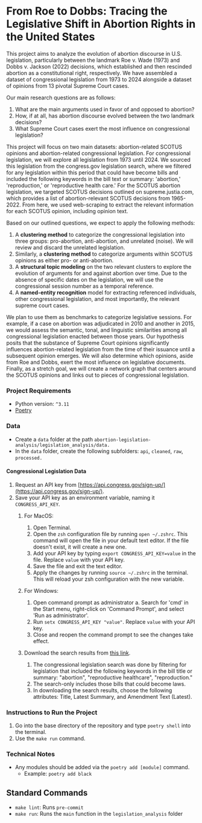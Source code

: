 # From Roe to Dobbs: Tracing the Legislative Shift in Abortion Rights in the United States

This project aims to analyze the evolution of abortion discourse in U.S. legislation, particularly between the landmark
Roe v. Wade (1973) and Dobbs v. Jackson (2022) decisions, which established and then rescinded abortion as a constitutional
right, respectively. We have assembled a dataset of congressional legislation from 1973 to 2024 alongside a dataset of
opinions from 13 pivotal Supreme Court cases.

Our main research questions are as follows:

1. What are the main arguments used in favor of and opposed to abortion?
2. How, if at all, has abortion discourse evolved between the two landmark decisions?
3. What Supreme Court cases exert the most influence on congressional legislation?


This project will focus on two main datasets: abortion-related SCOTUS opinions and abortion-related congressional
legislation. For congressional legislation, we will explore all legislation from 1973 until 2024. We sourced this
legislation from the congress.gov legislation search, where we filtered for any legislation within this period that could
have become bills and included the following keywords in the bill text or summary: 'abortion,' 'reproduction,' or
'reproductive health care.' For the SCOTUS abortion legislation, we targeted SCOTUS decisions outlined on supreme.justia.com,
which provides a list of abortion-relevant SCOTUS decisions from 1965-2022. From here, we used web-scraping to extract the
relevant information for each SCOTUS opinion, including opinion text.

Based on our outlined questions, we expect to apply the following methods:

1. A **clustering method** to categorize the congressional legislation into three groups: pro-abortion, anti-abortion, and unrelated (noise). We will review and discard the unrelated legislation.
2. Similarly, a **clustering method** to categorize arguments within SCOTUS opinions as either pro- or anti-abortion.
3. A **structural topic modeling** on the two relevant clusters to explore the evolution of arguments for and against abortion over time. Due to the absence of specific dates on the legislation, we will use the congressional session number as a temporal reference.
4. A **named-entity recognition** model for extracting referenced individuals, other congressional legislation, and most importantly, the relevant supreme court cases.

We plan to use them as benchmarks to categorize legislative sessions. For example, if a case on abortion was adjudicated
in 2010 and another in 2015, we would assess the semantic, tonal, and linguistic similarities among all congressional
legislation enacted between those years. Our hypothesis posits that the substance of Supreme Court opinions significantly
influences abortion-related legislation from the time of their issuance until a subsequent opinion emerges. We will also
determine which opinions, aside from Roe and Dobbs, exert the most influence on legislative documents. Finally, as a stretch
goal, we will create a network graph that centers around the SCOTUS opinions and links out to pieces of congressional
legislation.

### Project Requirements

- Python version: `^3.11`
- [Poetry](https://python-poetry.org/)

### Data

- Create a `data` folder at the path `abortion-legislation-analysis/legislation_analysis/data.`
- In the `data` folder, create the following subfolders: `api`, `cleaned`, `raw`, `processed.`

#### Congressional Legislation Data

1. Request an API key from [https://api.congress.gov/sign-up/](https://api.congress.gov/sign-up/).
2. Save your API key as an environment variable, naming it `CONGRESS_API_KEY`.
   1. For MacOS:

      1. Open Terminal.
      2. Open the `zsh` configuration file by running `open ~/.zshrc`. This command will open the file in your default text editor. If the file doesn't exist, it will create a new one.
      3. Add your API key by typing `export CONGRESS_API_KEY=value` in the file. Replace `value` with your API key.
      4. Save the file and exit the text editor.
      5. Apply the changes by running `source ~/.zshrc` in the terminal. This will reload your zsh configuration with the new variable.
   2. For Windows:

      1. Open command prompt as administrator a. Search for 'cmd' in the Start menu, right-click on 'Command Prompt', and select 'Run as administrator'.
      2. Run `setx CONGRESS_API_KEY "value"`. Replace `value` with your API key.
      3. Close and reopen the command prompt to see the changes take effect.
   3. Download the search results from [this link](https://www.congress.gov/advanced-search/legislation?congressGroup%5B%5D=0&congresses%5B%5D=118&congresses%5B%5D=117&congresses%5B%5D=116&congresses%5B%5D=115&congresses%5B%5D=114&congresses%5B%5D=113&congresses%5B%5D=112&congresses%5B%5D=111&congresses%5B%5D=110&congresses%5B%5D=109&congresses%5B%5D=108&congresses%5B%5D=107&congresses%5B%5D=106&congresses%5B%5D=105&congresses%5B%5D=104&congresses%5B%5D=103&congresses%5B%5D=102&congresses%5B%5D=101&congresses%5B%5D=100&congresses%5B%5D=99&congresses%5B%5D=98&congresses%5B%5D=97&congresses%5B%5D=96&congresses%5B%5D=95&congresses%5B%5D=94&congresses%5B%5D=93&legislationNumbers=&restrictionType=field&restrictionFields%5B%5D=allBillTitles&restrictionFields%5B%5D=summary&summaryField=billSummary&enterTerms=%22reproductive+health+care%22%2C+%22reproduction%22%2C+%22abortion%22&legislationTypes%5B%5D=hr&legislationTypes%5B%5D=hjres&legislationTypes%5B%5D=s&legislationTypes%5B%5D=sjres&public=true&private=true&chamber=all&actionTerms=&legislativeActionWordVariants=true&dateOfActionOperator=equal&dateOfActionStartDate=&dateOfActionEndDate=&dateOfActionIsOptions=yesterday&dateOfActionToggle=multi&legislativeAction=Any&sponsorState=One&member=&sponsorTypes%5B%5D=sponsor&sponsorTypeBool=OR&dateOfSponsorshipOperator=equal&dateOfSponsorshipStartDate=&dateOfSponsorshipEndDate=&dateOfSponsorshipIsOptions=yesterday&committeeActivity%5B%5D=0&committeeActivity%5B%5D=3&committeeActivity%5B%5D=11&committeeActivity%5B%5D=12&committeeActivity%5B%5D=4&committeeActivity%5B%5D=2&committeeActivity%5B%5D=5&committeeActivity%5B%5D=9&satellite=null&search=&submitted=Submitted).

      1. The congressional legislation search was done by filtering for legislation that included the following keywords in the bill title or summary: "abortion", "reproductive healthcare", "reproduction."
      2. The search-only includes those bills that could become laws.
      3. In downloading the search results, choose the following attributes: Title, Latest Summary, and Amendment Text (Latest).

### Instructions to Run the Project

1. Go into the base directory of the repository and type `poetry shell` into the terminal.
2. Use the `make run` command.

### Technical Notes

- Any modules should be added via the `poetry add [module]` command.
  - Example: `poetry add black`

## Standard Commands

- `make lint`: Runs `pre-commit`
- `make run`: Runs the `main` function in the `legislation_analysis` folder
